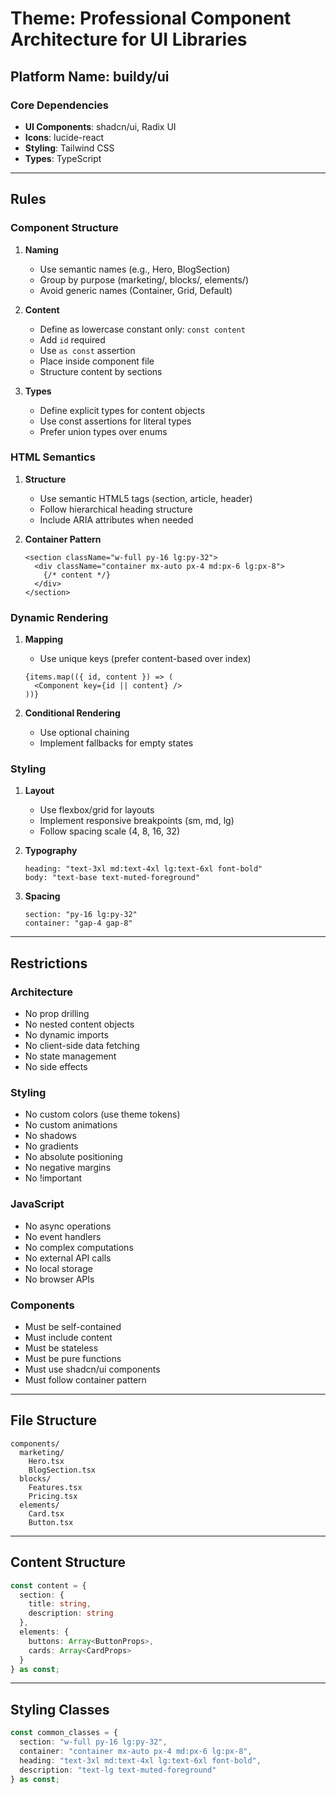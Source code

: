 # Theme: Professional Component Architecture for UI Libraries

## Platform Name: buildy/ui

### Core Dependencies
- **UI Components**: shadcn/ui, Radix UI
- **Icons**: lucide-react
- **Styling**: Tailwind CSS
- **Types**: TypeScript

---

## Rules

### Component Structure
1. **Naming**
   - Use semantic names (e.g., Hero, BlogSection)
   - Group by purpose (marketing/, blocks/, elements/)
   - Avoid generic names (Container, Grid, Default)

2. **Content**
   - Define as lowercase constant only: `const content`
   - Add `id` required
   - Use `as const` assertion
   - Place inside component file
   - Structure content by sections

3. **Types**
   - Define explicit types for content objects
   - Use const assertions for literal types
   - Prefer union types over enums

### HTML Semantics
1. **Structure**
   - Use semantic HTML5 tags (section, article, header)
   - Follow hierarchical heading structure
   - Include ARIA attributes when needed

2. **Container Pattern**
   ```tsx
   <section className="w-full py-16 lg:py-32">
     <div className="container mx-auto px-4 md:px-6 lg:px-8">
       {/* content */}
     </div>
   </section>
   ```

### Dynamic Rendering
1. **Mapping**
   - Use unique keys (prefer content-based over index)
   ```tsx
   {items.map(({ id, content }) => (
     <Component key={id || content} />
   ))}
   ```

2. **Conditional Rendering**
   - Use optional chaining
   - Implement fallbacks for empty states

### Styling
1. **Layout**
   - Use flexbox/grid for layouts
   - Implement responsive breakpoints (sm, md, lg)
   - Follow spacing scale (4, 8, 16, 32)

2. **Typography**
   ```tsx
   heading: "text-3xl md:text-4xl lg:text-6xl font-bold"
   body: "text-base text-muted-foreground"
   ```

3. **Spacing**
   ```tsx
   section: "py-16 lg:py-32"
   container: "gap-4 gap-8"
   ```

---

## Restrictions

### Architecture
- No prop drilling
- No nested content objects
- No dynamic imports
- No client-side data fetching
- No state management
- No side effects

### Styling
- No custom colors (use theme tokens)
- No custom animations
- No shadows
- No gradients
- No absolute positioning
- No negative margins
- No !important

### JavaScript
- No async operations
- No event handlers
- No complex computations
- No external API calls
- No local storage
- No browser APIs

### Components
- Must be self-contained
- Must include content
- Must be stateless
- Must be pure functions
- Must use shadcn/ui components
- Must follow container pattern

---

## File Structure
```
components/
  marketing/
    Hero.tsx
    BlogSection.tsx
  blocks/
    Features.tsx
    Pricing.tsx
  elements/
    Card.tsx
    Button.tsx
```

---

## Content Structure
```typescript
const content = {
  section: {
    title: string,
    description: string
  },
  elements: {
    buttons: Array<ButtonProps>,
    cards: Array<CardProps>
  }
} as const;
```

---

## Styling Classes
```typescript
const common_classes = {
  section: "w-full py-16 lg:py-32",
  container: "container mx-auto px-4 md:px-6 lg:px-8",
  heading: "text-3xl md:text-4xl lg:text-6xl font-bold",
  description: "text-lg text-muted-foreground"
} as const;
```